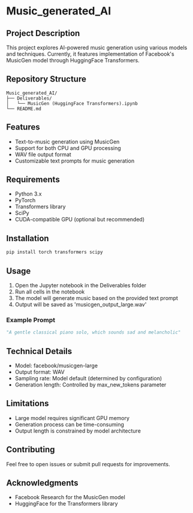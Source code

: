 # Music_generated_AI

## Project Description
This project explores AI-powered music generation using various models and techniques. Currently, it features implementation of Facebook's MusicGen model through HuggingFace Transformers.

## Repository Structure
```
Music_generated_AI/
├── Deliverables/
│   └── MusicGen (HuggingFace Transformers).ipynb
└── README.md
```

## Features
- Text-to-music generation using MusicGen
- Support for both CPU and GPU processing
- WAV file output format
- Customizable text prompts for music generation

## Requirements
- Python 3.x
- PyTorch
- Transformers library
- SciPy
- CUDA-compatible GPU (optional but recommended)

## Installation
```bash
pip install torch transformers scipy
```

## Usage
1. Open the Jupyter notebook in the Deliverables folder
2. Run all cells in the notebook
3. The model will generate music based on the provided text prompt
4. Output will be saved as 'musicgen_output_large.wav'

### Example Prompt
```python
"A gentle classical piano solo, which sounds sad and melancholic"
```

## Technical Details
- Model: facebook/musicgen-large
- Output format: WAV
- Sampling rate: Model default (determined by configuration)
- Generation length: Controlled by max_new_tokens parameter

## Limitations
- Large model requires significant GPU memory
- Generation process can be time-consuming
- Output length is constrained by model architecture

## Contributing
Feel free to open issues or submit pull requests for improvements.

## Acknowledgments
- Facebook Research for the MusicGen model
- HuggingFace for the Transformers library